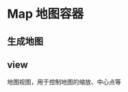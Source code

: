 # Map 地图容器

## 生成地图
<preview comp="map"></preview>

## view
地图视图，用于控制地图的缩放、中心点等
<preview comp="view"></preview>
